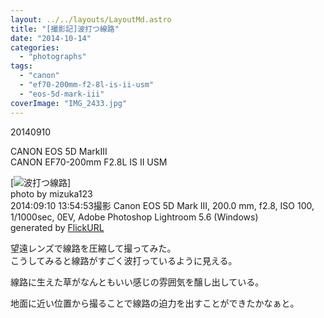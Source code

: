 ```yaml
---
layout: ../../layouts/LayoutMd.astro
title: "[撮影記]波打つ線路"
date: "2014-10-14"
categories: 
  - "photographs"
tags: 
  - "canon"
  - "ef70-200mm-f2-8l-is-ii-usm"
  - "eos-5d-mark-iii"
coverImage: "IMG_2433.jpg"
---
```


20140910

CANON EOS 5D MarkⅢ  
CANON EF70-200mm F2.8L IS II USM

[![波打つ線路](/wp/images/15193468871_04a6eb6d5b_b.jpg)]  
photo by mizuka123  
2014:09:10 13:54:53撮影 Canon EOS 5D Mark III, 200.0 mm, f2.8, ISO 100, 1/1000sec, 0EV, Adobe Photoshop Lightroom 5.6 (Windows)  
generated by [FlickURL](https://itunes.apple.com/jp/app/flickurl/id817330241?mt=8)

望遠レンズで線路を圧縮して撮ってみた。  
こうしてみると線路がすごく波打っているように見える。

線路に生えた草がなんともいい感じの雰囲気を醸し出している。

地面に近い位置から撮ることで線路の迫力を出すことができたかなぁと。
